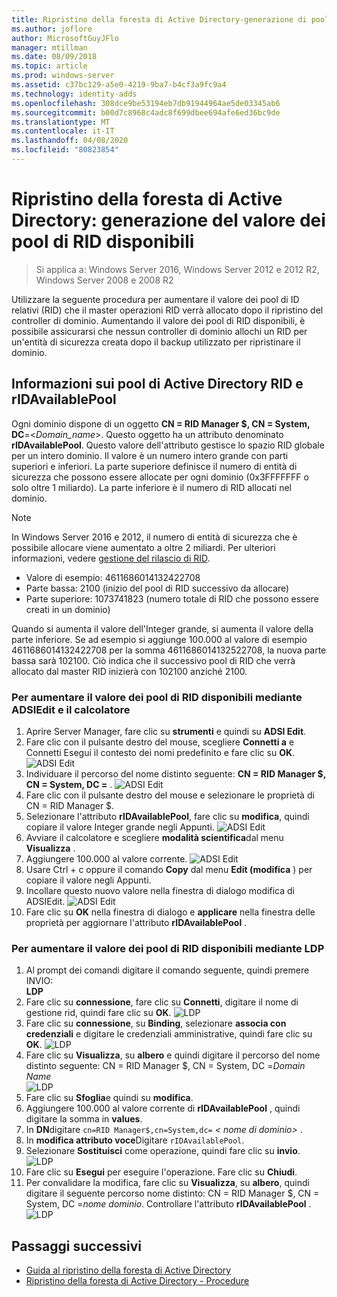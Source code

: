 ```yaml
---
title: Ripristino della foresta di Active Directory-generazione di pool di RID
ms.author: joflore
author: MicrosoftGuyJFlo
manager: mtillman
ms.date: 08/09/2018
ms.topic: article
ms.prod: windows-server
ms.assetid: c37bc129-a5e0-4219-9ba7-b4cf3a9fc9a4
ms.technology: identity-adds
ms.openlocfilehash: 308dce9be53194eb7db91944964ae5de03345ab6
ms.sourcegitcommit: b00d7c8968c4adc8f699dbee694afe6ed36bc9de
ms.translationtype: MT
ms.contentlocale: it-IT
ms.lasthandoff: 04/08/2020
ms.locfileid: "80823854"
---
```

# <a name="ad-forest-recovery---raising-the-value-of-available-rid-pools"></a>Ripristino della foresta di Active Directory: generazione del valore dei pool di RID disponibili 

>Si applica a: Windows Server 2016, Windows Server 2012 e 2012 R2, Windows Server 2008 e 2008 R2

Utilizzare la seguente procedura per aumentare il valore dei pool di ID relativi (RID) che il master operazioni RID verrà allocato dopo il ripristino del controller di dominio. Aumentando il valore dei pool di RID disponibili, è possibile assicurarsi che nessun controller di dominio allochi un RID per un'entità di sicurezza creata dopo il backup utilizzato per ripristinare il dominio. 

## <a name="about-active-directory-rid-pools-and-ridavailablepool"></a>Informazioni sui pool di Active Directory RID e rIDAvailablePool

Ogni dominio dispone di un oggetto **CN = RID Manager $, CN = System, DC**=<*Domain_name*>. Questo oggetto ha un attributo denominato **rIDAvailablePool**. Questo valore dell'attributo gestisce lo spazio RID globale per un intero dominio. Il valore è un numero intero grande con parti superiori e inferiori. La parte superiore definisce il numero di entità di sicurezza che possono essere allocate per ogni dominio (0x3FFFFFFF o solo oltre 1 miliardo). La parte inferiore è il numero di RID allocati nel dominio. 
  
> [!NOTE]
> In Windows Server 2016 e 2012, il numero di entità di sicurezza che è possibile allocare viene aumentato a oltre 2 miliardi. Per ulteriori informazioni, vedere [gestione del rilascio di RID](https://technet.microsoft.com/library/jj574229.aspx). 
  
- Valore di esempio: 4611686014132422708  
- Parte bassa: 2100 (inizio del pool di RID successivo da allocare)  
- Parte superiore: 1073741823 (numero totale di RID che possono essere creati in un dominio)  
  
Quando si aumenta il valore dell'Integer grande, si aumenta il valore della parte inferiore. Se ad esempio si aggiunge 100.000 al valore di esempio 4611686014132422708 per la somma 4611686014132522708, la nuova parte bassa sarà 102100. Ciò indica che il successivo pool di RID che verrà allocato dal master RID inizierà con 102100 anziché 2100. 
  
### <a name="to-raise-the-value-of-available-rid-pools-using-adsiedit-and-the-calculator"></a>Per aumentare il valore dei pool di RID disponibili mediante ADSIEdit e il calcolatore

1. Aprire Server Manager, fare clic su **strumenti** e quindi su **ADSI Edit**.
2. Fare clic con il pulsante destro del mouse, scegliere **Connetti a** e Connetti Esegui il contesto dei nomi predefinito e fare clic su **OK**.
   ![ADSI Edit](media/AD-Forest-Recovery-Raise-RID-Pool/adsi1.png) 
3. Individuare il percorso del nome distinto seguente: **CN = RID Manager $, CN = System, DC =<domain name>** .
   ![ADSI Edit](media/AD-Forest-Recovery-Raise-RID-Pool/adsi2.png) 
3. Fare clic con il pulsante destro del mouse e selezionare le proprietà di CN = RID Manager $. 
4. Selezionare l'attributo **rIDAvailablePool**, fare clic su **modifica**, quindi copiare il valore Integer grande negli Appunti.
   ![ADSI Edit](media/AD-Forest-Recovery-Raise-RID-Pool/adsi3.png)  
5. Avviare il calcolatore e scegliere **modalità scientifica**dal menu **Visualizza** . 
6. Aggiungere 100.000 al valore corrente.
   ![ADSI Edit](media/AD-Forest-Recovery-Raise-RID-Pool/adsi4.png) 
7. Usare Ctrl + c oppure il comando **Copy** dal menu **Edit (modifica** ) per copiare il valore negli Appunti. 
8. Incollare questo nuovo valore nella finestra di dialogo modifica di ADSIEdit. 
   ![ADSI Edit](media/AD-Forest-Recovery-Raise-RID-Pool/adsi5.png) 
9. Fare clic su **OK** nella finestra di dialogo e **applicare** nella finestra delle proprietà per aggiornare l'attributo **rIDAvailablePool** . 
  
### <a name="to-raise-the-value-of-available-rid-pools-using-ldp"></a>Per aumentare il valore dei pool di RID disponibili mediante LDP  
  
1. Al prompt dei comandi digitare il comando seguente, quindi premere INVIO:  
   **LDP**  
2. Fare clic su **connessione**, fare clic su **Connetti**, digitare il nome di gestione rid, quindi fare clic su **OK**. 
   ![LDP](media/AD-Forest-Recovery-Raise-RID-Pool/ldp1.png)
3. Fare clic su **connessione**, su **Binding**, selezionare **associa con credenziali** e digitare le credenziali amministrative, quindi fare clic su **OK**. 
   ![LDP](media/AD-Forest-Recovery-Raise-RID-Pool/ldp2.png)
4. Fare clic su **Visualizza**, su **albero** e quindi digitare il percorso del nome distinto seguente: CN = RID Manager $, CN = System, DC =*Domain Name*  
   ![LDP](media/AD-Forest-Recovery-Raise-RID-Pool/ldp3.png)
5. Fare clic su **Sfoglia**e quindi su **modifica**. 
6. Aggiungere 100.000 al valore corrente di **rIDAvailablePool** , quindi digitare la somma in **values**. 
7. In **DN**digitare `cn=RID Manager$,cn=System,dc=` *< nome di dominio\>* . 
8. In **modifica attributo voce**Digitare `rIDAvailablePool`. 
9. Selezionare **Sostituisci** come operazione, quindi fare clic su **invio**.
   ![LDP](media/AD-Forest-Recovery-Raise-RID-Pool/ldp4.png) 
10. Fare clic su **Esegui** per eseguire l'operazione. Fare clic su **Chiudi**.
11. Per convalidare la modifica, fare clic su **Visualizza**, su **albero**, quindi digitare il seguente percorso nome distinto: CN = RID Manager $, CN = System, DC =*nome dominio*.   Controllare l'attributo **rIDAvailablePool** . 
   ![LDP](media/AD-Forest-Recovery-Raise-RID-Pool/ldp5.png)

## <a name="next-steps"></a>Passaggi successivi

- [Guida al ripristino della foresta di Active Directory](AD-Forest-Recovery-Guide.md)
- [Ripristino della foresta di Active Directory - Procedure](AD-Forest-Recovery-Procedures.md)
